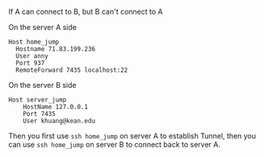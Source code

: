 If A can connect to B, but B can't connect to A

On the server A side
```shell
Host home_jump
  Hostname 71.83.199.236
  User anny
  Port 937
  RemoteForward 7435 localhost:22
```

On the server B side
```shell
Host server_jump
    HostName 127.0.0.1
    Port 7435
    User khuang@kean.edu
```

Then you first use `ssh home_jump` on server A to establish Tunnel, then you can use `ssh home_jump` on server B to connect back to server A.
